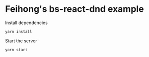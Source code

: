 # Feihong's bs-react-dnd example

Install dependencies

    yarn install

Start the server

    yarn start
